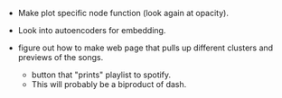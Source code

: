 
* Make plot specific node function (look again at opacity).

* Look into autoencoders for embedding.

* figure out how to make web page that pulls up different clusters and previews of the songs.
	* button that "prints" playlist to spotify.
	* This will probably be a biproduct of dash.